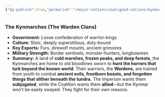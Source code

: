 ```yaml
---
{"dg-publish":true,"permalink":"/major-nations/unaligned-nations/kynmarches/"}
---
```


### **The Kynmarches (The Warden Clans)**

- **Government:** Loose confederation of warrior-kings
- **Culture:** Stoic, deeply superstitious, duty-bound
- **Key Exports:** Furs, direwolf mounts, ancient grimoires
- **Military Strength:** Border sentinels, monster-hunters, longbowmen
- **Summary:** A land of **cold marshes, frozen peaks, and deep forests**, the Kynmarches are home to old bloodlines sworn to **hunt the horrors that lurk beyond the known world**. Their warriors, the **Wardens**, are trained from youth to combat **ancient evils, frostborn beasts, and forgotten things that slither beneath the tundra.** The Imperium wants them **subjugated**, while the Coalition wants them **allied**—but the Kynmar won’t be easily swayed. They fight for their own reasons.